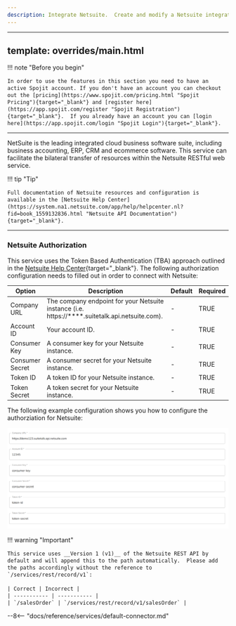 ```yaml
---
description: Integrate Netsuite.  Create and modify a Netsuite integration with the bilateral transfer of resources within the Netsuite RESTful web service. This Netsuite service can be added to your workflow and connect and share data with other services.
---
```

---
template: overrides/main.html
---
!!! note "Before you begin" 

    In order to use the features in this section you need to have an active Spojit account. If you don't have an account you can checkout out the [pricing](https://www.spojit.com/pricing.html "Spojit Pricing"){target="_blank"} and [register here](https://app.spojit.com/register "Spojit Registration"){target="_blank"}.  If you already have an account you can [login here](https://app.spojit.com/login "Spojit Login"){target="_blank"}.
___
   
NetSuite is the leading integrated cloud business software suite, including business accounting, ERP, CRM and ecommerce software.  This service can facilitate the bilateral transfer of resources within the Netsuite RESTful web service.

!!! tip "Tip" 

    Full documentation of Netsuite resources and configuration is available in the [Netsuite Help Center](https://system.na1.netsuite.com/app/help/helpcenter.nl?fid=book_1559132836.html "Netsuite API Documentation"){target="_blank"}.
___
### Netsuite Authorization

This service uses the Token Based Authentication (TBA) approach outlined in the [Netsuite Help Center](https://system.netsuite.com/app/help/helpcenter.nl?fid=section_4247337262.html "Netsuite API Token Based Authentication"){target="_blank"}.  The following authorization configuration needs to filled out in order to connect with Netsuite:

| Option | Description | Default | Required |
| ----------- | ----------- | ----------- | ----------- |
| Company URL | The company endpoint for your Netsuite instance (i.e. https://****.suitetalk.api.netsuite.com). | - | TRUE |
| Account ID | Your account ID. | - | TRUE |
| Consumer Key | A consumer key for your Netsuite instance. | - | TRUE |
| Consumer Secret | A consumer secret for your Netsuite instance. | - | TRUE |
| Token ID | A token ID for your Netsuite instance. | - | TRUE |
| Token Secret | A token secret for your Netsuite instance. | - | TRUE |

The following example configuration shows you how to configure the authorziation for Netsuite:

![Netsuite Authorization Configuration](/assets/images/services/netsuite-rest-service/authorization-configuration.png "Netsuite Authorization Configuration")

!!! warning "Important"

    This service uses __Version 1 (v1)__ of the Netsuite REST API by default and will append this to the path automatically.  Please add the paths accordingly without the reference to `/services/rest/record/v1`:

    | Correct | Incorrect |
    | ----------- | ----------- |
    | `/salesOrder` | `/services/rest/record/v1/salesOrder` |

--8<-- "docs/reference/services/default-connector.md"